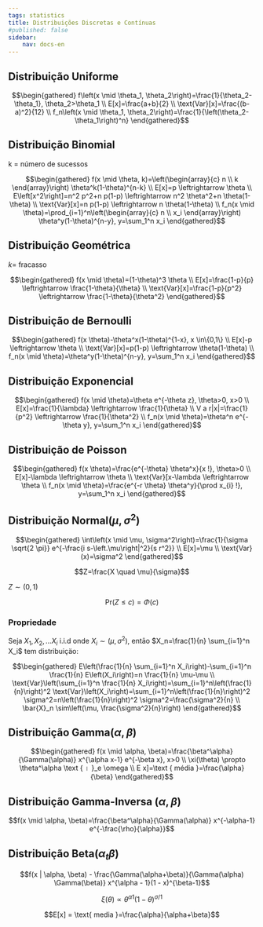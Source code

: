 ```yaml
---
tags: statistics
title: Distribuições Discretas e Contínuas
#published: false
sidebar:
    nav: docs-en
---
```


## Distribuição Uniforme

$$\begin{gathered}
f\left(x \mid \theta_1, \theta_2\right)=\frac{1}{\theta_2-\theta_1}, \theta_2>\theta_1 \\
E[x]=\frac{a+b}{2} \\
\text{Var}[x]=\frac{(b-a)^2}{12} \\
f_n\left(x \mid \theta_1, \theta_2\right)=\frac{1}{\left(\theta_2-\theta_1\right)^n}
\end{gathered}$$

## Distribuição Binomial

k = número de sucessos

$$\begin{gathered}
f(x \mid \theta, k)=\left(\begin{array}{c}
n \\
k
\end{array}\right) \theta^k(1-\theta)^{n-k} \\
E[x]=p \leftrightarrow \theta \\
E\left[x^2\right]=n^2 p^2+n p(1-p) \leftrightarrow n^2 \theta^2+n \theta(1-\theta) \\
\text{Var}[x]=n p(1-p) \leftrightarrow n \theta(1-\theta) \\
f_n(x \mid \theta)=\prod_{i=1}^n\left(\begin{array}{c}
n \\
x_i
\end{array}\right) \theta^y(1-\theta)^{n-y}, y=\sum_1^n x_i
\end{gathered}$$

## Distribuição Geométrica
$k=$ fracasso

$$\begin{gathered}
f(x \mid \theta)=(1-\theta)^3 \theta \\
E[x]=\frac{1-p}{p} \leftrightarrow \frac{1-\theta}{\theta} \\
\text{Var}[x]=\frac{1-p}{p^2} \leftrightarrow \frac{1-\theta}{\theta^2}
\end{gathered}$$

## Distribuição de Bernoulli

$$\begin{gathered}
f(x \theta)-\theta^x(1-\theta)^{1-x}, x \in\{0,1\} \\
E[x]-p \leftrightarrow \theta \\
\text{Var}[x]=p(1-p) \leftrightarrow \theta(1-\theta) \\
f_n(x \mid \theta)=\theta^y(1-\theta)^{n-y}, y=\sum_1^n x_i
\end{gathered}$$

## Distribuição Exponencial

$$\begin{gathered}
f(x \mid \theta)=\theta e^{-\theta z}, \theta>0, x>0 \\
E[x]=\frac{1}{\lambda} \leftrightarrow \frac{1}{\theta} \\
V a r|x|=\frac{1}{p^2} \leftrightarrow \frac{1}{\theta^2} \\
f_n(x \mid \theta)=\theta^n e^{-\theta y}, y=\sum_1^n x_i
\end{gathered}$$

## Distribuição de Poisson

$$\begin{gathered}
f(x \theta)=\frac{e^{-\theta} \theta^x}{x !}, \theta>0 \\
E[x]-\lambda \leftrightarrow \theta \\
\text{Var}[x-\lambda \leftrightarrow \theta \\
f_n(x \mid \theta)=\frac{e^{-r \theta} \theta^y}{\prod x_{i} !}, y=\sum_1^n x_i
\end{gathered}$$

## Distribuiçăo $\text{Normal}\left(\mu, \sigma^2\right)$

$$\begin{gathered}
\int\left(x \mid \mu, \sigma^2\right)=\frac{1}{\sigma \sqrt{2 \pi}} e^{-\frac{i s-\left.\mu\right|^2}{s r^2}} \\
E[x]=\mu \\
\text{Var}(x)=\sigma^2
\end{gathered}$$

$$Z=\frac{X \quad \mu}{\sigma}$$

$Z \sim(0,1)$

$$\text{Pr}(Z \leq c)=\Phi(c)$$

### Propriedade

Seja $X_1, X_2, \ldots X_i$ i.i.d onde $X_i \sim\left(\mu, \sigma^2\right)$, entāo $X_n=\frac{1}{n} \sum_{i=1}^n X_i$ tem distribuiçäo:

$$\begin{gathered}
E\left(\frac{1}{n} \sum_{i=1}^n X_i\right)-\sum_{i=1}^n \frac{1}{n} E\left(X_i\right)=n \frac{1}{n} \mu-\mu \\
\text{Var}\left(\sum_{i=1}^n \frac{1}{n} X_i\right)=\sum_{i=1}^n\left(\frac{1}{n}\right)^2 \text{Var}\left(X_i\right)=\sum_{i=1}^n\left(\frac{1}{n}\right)^2 \sigma^2=n\left(\frac{1}{n}\right)^2 \sigma^2=\frac{\sigma^2}{n} \\
\bar{X}_n \sim\left(\mu, \frac{\sigma^2}{n}\right)
\end{gathered}$$

## Distribuição $\text{Gamma}(\alpha, \beta)$

$$\begin{gathered}
f(x \mid \alpha, \beta)=\frac{\beta^\alpha}{\Gamma(\alpha)} x^{\alpha x-1} e^{-\beta x}, x>0 \\
\xi(\theta) \propto \theta^\alpha \text { । }_e \omega \\
E x]=\text { média }=\frac{\alpha}{\beta}
\end{gathered}$$

## Distribuição Gamma-Inversa $(\alpha, \beta)$

$$f(x \mid \alpha, \beta)=\frac{\beta^\alpha}{\Gamma(\alpha)} x^{-\alpha-1} e^{-\frac{\rho}{\alpha}}$$

## Distribuição $\text{Beta}\left(\alpha_t \beta\right)$

$$f(x | \alpha, \beta) - \frac{\Gamma(\alpha+\beta)}{\Gamma(\alpha) \Gamma(\beta)} x^{\alpha - 1}(1 - x)^{\beta-1}$$

$$\xi(\theta) \propto \theta^{\alpha 1}(1-\theta)^{\sigma / 1}$$

$$E[x] = \text{ media }=\frac{\alpha}{\alpha+\beta}$$


